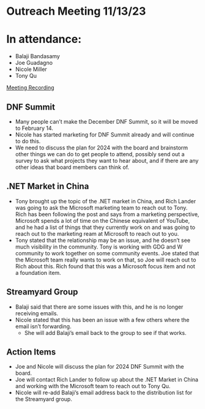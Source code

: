 # Outreach Meeting 11/13/23

# In attendance:

* Balaji Bandasamy
* Joe Guadagno
* Nicole Miller
* Tony Qu

[Meeting Recording](https://dotnetfoundation.sharepoint.com/:v:/g/EZqw9FPgi7tIiVVpCAwxxLEByD2oefXJqQrluqVC6-CRNg?e=7WeV89)

## DNF Summit

* Many people can’t make the December DNF Summit, so it will be moved to February 14.
* Nicole has started marketing for DNF Summit already and will continue to do this.
* We need to discuss the plan for 2024 with the board and brainstorm other things we can do to get people to attend, possibly send out a survey to ask what projects they want to hear about, and if there are any other ideas that board members can think of.

## .NET Market in China

* Tony brought up the topic of the .NET market in China, and Rich Lander was going to ask the Microsoft marketing team to reach out to Tony.  Rich has been following the post and says from a marketing perspective, Microsoft spends a lot of time on the Chinese equivalent of YouTube, and he had a list of things that they currently work on and was going to reach out to the marketing ream at Microsoft to reach out to you.
* Tony stated that the relationship may be an issue, and he doesn’t see much visibility in the community.  Tony is working with GDG and W community to work together on some community events.  Joe stated that the Microsoft team really wants to work on that, so Joe will reach out to Rich about this.  Rich found that this was a Microsoft focus item and not a foundation item.

## Streamyard Group

* Balaji said that there are some issues with this, and he is no longer receiving emails.  
* Nicole stated that this has been an issue with a few others where the email isn’t forwarding.  
  * She will add Balaji’s email back to the group to see if that works.

## Action Items

* Joe and Nicole will discuss the plan for 2024 DNF Summit with the board.
* Joe will contact Rich Lander to follow up about the .NET Market in China and working with the Microsoft team to reach out to Tony Qu.
* Nicole will re-add Balaji’s email address back to the distribution list for the Streamyard group.  
